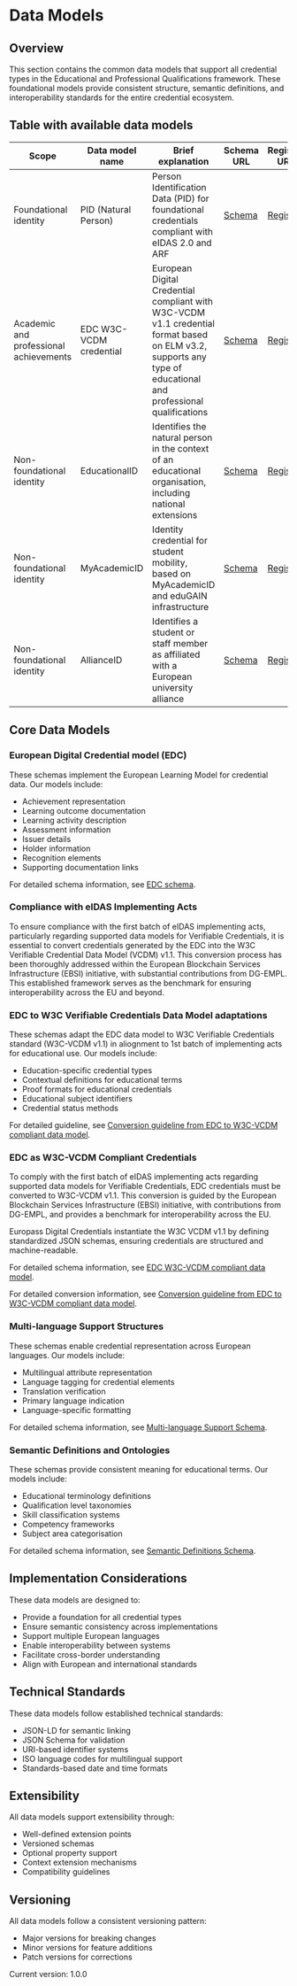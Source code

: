 # Data Models

## Overview

This section contains the common data models that support all credential types in the Educational and Professional Qualifications framework. These foundational models provide consistent structure, semantic definitions, and interoperability standards for the entire credential ecosystem.

## Table with available data models

| Scope                        | Data model name          | Brief explanation                                                                 | Schema URL                                                                                                                                             | Registry URL                                                                                         |
|-----------------------------|--------------------------|------------------------------------------------------------------------------------|--------------------------------------------------------------------------------------------------------------------------------------------------------|--------------------------------------------------------------------------------------------------------|
| Foundational identity       | PID (Natural Person)     | Person Identification Data (PID) for foundational credentials compliant with eIDAS 2.0 and ARF | [Schema](https://code.europa.eu/ebsi/json-schema/-/tree/main/schemas/vcdm1.1/vid/natural-person)                 | [Registry](https://api-pilot.ebsi.eu/trusted-schemas-registry/v3/schemas/z2bTCgjmBDY5kwNWGL3hfSQUZP6d8AZUnLFXe8coTa3zK) |
| Academic and professional achievements       |  EDC W3C-VCDM credential  | European Digital Credential compliant with W3C-VCDM v1.1 credential format based on ELM v3.2, supports any type of educational and professional qualifications | [Schema](https://code.europa.eu/ebsi/json-schema/-/tree/main/schemas/vcdm1.1/europass/edc)                        | [Registry](https://api-pilot.ebsi.eu/trusted-schemas-registry/v3/schemas/z5P8ebAhZjuvypiSXSHoba6vstbhTwnLhVuULWKenuiNJ) |
| Non-foundational identity   | EducationalID           | Identifies the natural person in the context of an educational organisation, including national extensions | [Schema](https://code.europa.eu/ebsi/json-schema/-/tree/main/schemas/vcdm1.1/education/verifiable-education-id) | [Registry](https://api-pilot.ebsi.eu/trusted-schemas-registry/v3/schemas/zEmFZquJtANNz7XNE46thRi1E2cAfpQiXVLSBdDgLyfGP) |
| Non-foundational identity   | MyAcademicID             | Identity credential for student mobility, based on MyAcademicID and eduGAIN infrastructure | [Schema](https://code.europa.eu/ebsi/json-schema/-/tree/main/schemas/vcdm1.1/multi-uni-pilot/my-academic-id)     | [Registry](https://api-pilot.ebsi.eu/trusted-schemas-registry/v3/schemas/z3XDm4kDtztE8DzLsVdhfshYvx2upnfLmqHtyVjkaXM1g) |
| Non-foundational identity   | AllianceID               | Identifies a student or staff member as affiliated with a European university alliance | [Schema](https://code.europa.eu/ebsi/json-schema/-/tree/main/schemas/vcdm1.1/alliance-id)                       | [Registry](https://api-pilot.ebsi.eu/trusted-schemas-registry/v3/schemas/zCHc3ZfYg2871W2WftjLu4QNMQrDzG57oG5pvGoyHcagB) |


## Core Data Models

### European Digital Credential model (EDC)

These schemas implement the European Learning Model for credential data. Our models include:

- Achievement representation
- Learning outcome documentation
- Learning activity description
- Assessment information
- Issuer details
- Holder information
- Recognition elements
- Supporting documentation links

For detailed schema information, see [EDC schema](./elm-implementation-schema.md).

### Compliance with eIDAS Implementing Acts

To ensure compliance with the first batch of eIDAS implementing acts, particularly regarding supported data models for Verifiable Credentials, it is essential to convert credentials generated by the EDC into the W3C Verifiable Credential Data Model (VCDM) v1.1. This conversion process has been thoroughly addressed within the European Blockchain Services Infrastructure (EBSI) initiative, with substantial contributions from DG-EMPL. This established framework serves as the benchmark for ensuring interoperability across the EU and beyond.

### EDC to W3C Verifiable Credentials Data Model adaptations

These schemas adapt the EDC data model to W3C Verifiable Credentials standard (W3C-VCDM v1.1) in aliognment to 1st batch of implementing acts for educational use. Our models include:

- Education-specific credential types
- Contextual definitions for educational terms
- Proof formats for educational credentials
- Educational subject identifiers
- Credential status methods

For detailed guideline, see [Conversion guideline from EDC to W3C-VCDM compliant data model](./vc-model-adaptations.md).

### EDC as W3C-VCDM Compliant Credentials

To comply with the first batch of eIDAS implementing acts regarding supported data models for Verifiable Credentials, EDC credentials must be converted to W3C-VCDM v1.1. This conversion is guided by the European Blockchain Services Infrastructure (EBSI) initiative, with contributions from DG-EMPL, and provides a benchmark for interoperability across the EU.

Europass Digital Credentials instantiate the W3C VCDM v1.1 by defining standardized JSON schemas, ensuring credentials are structured and machine-readable.

For detailed schema information, see [EDC W3C-VCDM compliant data model](./edc-w3cvcdm-compliant.md).

For detailed conversion information, see [Conversion guideline from EDC to W3C-VCDM compliant data model](./vc-model-adaptations.md).


### Multi-language Support Structures

These schemas enable credential representation across European languages. Our models include:

- Multilingual attribute representation
- Language tagging for credential elements
- Translation verification
- Primary language indication
- Language-specific formatting

For detailed schema information, see [Multi-language Support Schema](./multi-language-schema.md).

### Semantic Definitions and Ontologies

These schemas provide consistent meaning for educational terms. Our models include:

- Educational terminology definitions
- Qualification level taxonomies
- Skill classification systems
- Competency frameworks
- Subject area categorisation

For detailed schema information, see [Semantic Definitions Schema](./semantic-definitions-schema.md).

## Implementation Considerations

These data models are designed to:

- Provide a foundation for all credential types
- Ensure semantic consistency across implementations
- Support multiple European languages
- Enable interoperability between systems
- Facilitate cross-border understanding
- Align with European and international standards

## Technical Standards

These data models follow established technical standards:

- JSON-LD for semantic linking
- JSON Schema for validation
- URI-based identifier systems
- ISO language codes for multilingual support
- Standards-based date and time formats

## Extensibility

All data models support extensibility through:

- Well-defined extension points
- Versioned schemas
- Optional property support
- Context extension mechanisms
- Compatibility guidelines

## Versioning

All data models follow a consistent versioning pattern:
- Major versions for breaking changes
- Minor versions for feature additions
- Patch versions for corrections

Current version: 1.0.0